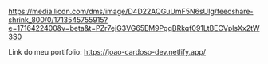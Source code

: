 https://media.licdn.com/dms/image/D4D22AQGuUmF5N6sUIg/feedshare-shrink_800/0/1713545755915?e=1716422400&v=beta&t=PZr7ejG3VG65EM9PggBRkqf091LtBECVplsXx2tW3S0


Link do meu portifolio:  https://joao-cardoso-dev.netlify.app/
